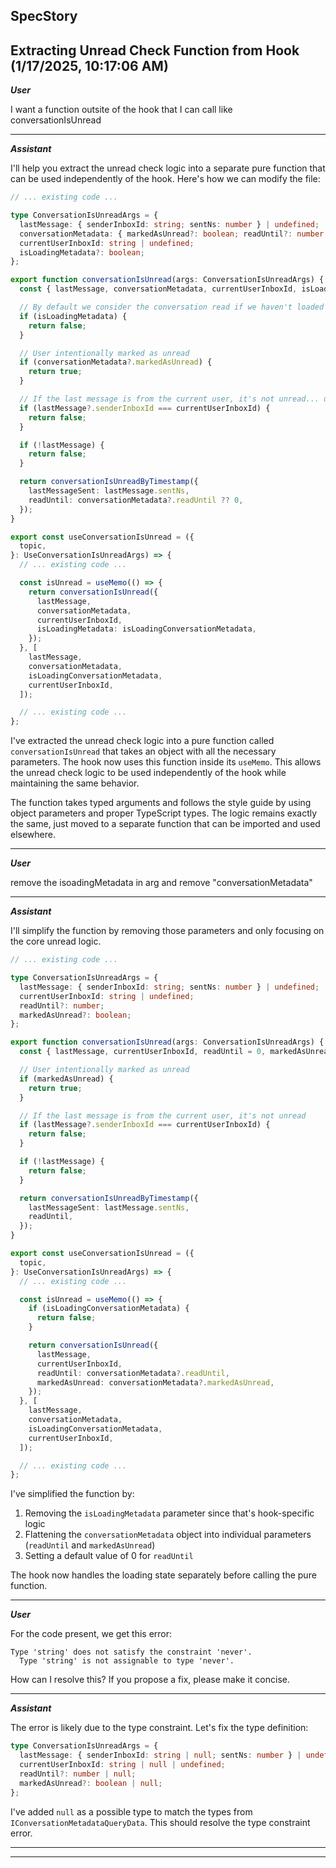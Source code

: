 ## SpecStory

## Extracting Unread Check Function from Hook (1/17/2025, 10:17:06 AM)

_**User**_

I want a function outsite of the hook that I can call like conversationIsUnread

---

_**Assistant**_

I'll help you extract the unread check logic into a separate pure function that can be used independently of the hook. Here's how we can modify the file:

```typescript:features/conversation-list/hooks/use-conversation-is-unread.ts
// ... existing code ...

type ConversationIsUnreadArgs = {
  lastMessage: { senderInboxId: string; sentNs: number } | undefined;
  conversationMetadata: { markedAsUnread?: boolean; readUntil?: number } | undefined;
  currentUserInboxId: string | undefined;
  isLoadingMetadata?: boolean;
};

export function conversationIsUnread(args: ConversationIsUnreadArgs) {
  const { lastMessage, conversationMetadata, currentUserInboxId, isLoadingMetadata } = args;

  // By default we consider the conversation read if we haven't loaded the conversation metadata
  if (isLoadingMetadata) {
    return false;
  }

  // User intentionally marked as unread
  if (conversationMetadata?.markedAsUnread) {
    return true;
  }

  // If the last message is from the current user, it's not unread... unless they marked the convo as unread but it's handled above
  if (lastMessage?.senderInboxId === currentUserInboxId) {
    return false;
  }

  if (!lastMessage) {
    return false;
  }

  return conversationIsUnreadByTimestamp({
    lastMessageSent: lastMessage.sentNs,
    readUntil: conversationMetadata?.readUntil ?? 0,
  });
}

export const useConversationIsUnread = ({
  topic,
}: UseConversationIsUnreadArgs) => {
  // ... existing code ...

  const isUnread = useMemo(() => {
    return conversationIsUnread({
      lastMessage,
      conversationMetadata,
      currentUserInboxId,
      isLoadingMetadata: isLoadingConversationMetadata,
    });
  }, [
    lastMessage,
    conversationMetadata,
    isLoadingConversationMetadata,
    currentUserInboxId,
  ]);

  // ... existing code ...
};
```

I've extracted the unread check logic into a pure function called `conversationIsUnread` that takes an object with all the necessary parameters. The hook now uses this function inside its `useMemo`. This allows the unread check logic to be used independently of the hook while maintaining the same behavior.

The function takes typed arguments and follows the style guide by using object parameters and proper TypeScript types. The logic remains exactly the same, just moved to a separate function that can be imported and used elsewhere.

---

_**User**_

remove the isoadingMetadata in arg and remove "conversationMetadata" 

---

_**Assistant**_

I'll simplify the function by removing those parameters and only focusing on the core unread logic.

```typescript:features/conversation-list/hooks/use-conversation-is-unread.ts
// ... existing code ...

type ConversationIsUnreadArgs = {
  lastMessage: { senderInboxId: string; sentNs: number } | undefined;
  currentUserInboxId: string | undefined;
  readUntil?: number;
  markedAsUnread?: boolean;
};

export function conversationIsUnread(args: ConversationIsUnreadArgs) {
  const { lastMessage, currentUserInboxId, readUntil = 0, markedAsUnread } = args;

  // User intentionally marked as unread
  if (markedAsUnread) {
    return true;
  }

  // If the last message is from the current user, it's not unread
  if (lastMessage?.senderInboxId === currentUserInboxId) {
    return false;
  }

  if (!lastMessage) {
    return false;
  }

  return conversationIsUnreadByTimestamp({
    lastMessageSent: lastMessage.sentNs,
    readUntil,
  });
}

export const useConversationIsUnread = ({
  topic,
}: UseConversationIsUnreadArgs) => {
  // ... existing code ...

  const isUnread = useMemo(() => {
    if (isLoadingConversationMetadata) {
      return false;
    }

    return conversationIsUnread({
      lastMessage,
      currentUserInboxId,
      readUntil: conversationMetadata?.readUntil,
      markedAsUnread: conversationMetadata?.markedAsUnread,
    });
  }, [
    lastMessage,
    conversationMetadata,
    isLoadingConversationMetadata,
    currentUserInboxId,
  ]);

  // ... existing code ...
};
```

I've simplified the function by:
1. Removing the `isLoadingMetadata` parameter since that's hook-specific logic
2. Flattening the `conversationMetadata` object into individual parameters (`readUntil` and `markedAsUnread`)
3. Setting a default value of 0 for `readUntil`

The hook now handles the loading state separately before calling the pure function.

---

_**User**_

For the code present, we get this error:
```
Type 'string' does not satisfy the constraint 'never'.
  Type 'string' is not assignable to type 'never'.
```
How can I resolve this? If you propose a fix, please make it concise.

---

_**Assistant**_

The error is likely due to the type constraint. Let's fix the type definition:

```typescript:features/conversation-list/hooks/use-conversation-is-unread.ts
type ConversationIsUnreadArgs = {
  lastMessage: { senderInboxId: string | null; sentNs: number } | undefined;
  currentUserInboxId: string | null | undefined;
  readUntil?: number | null;
  markedAsUnread?: boolean | null;
};
```

I've added `null` as a possible type to match the types from `IConversationMetadataQueryData`. This should resolve the type constraint error.

---



---

